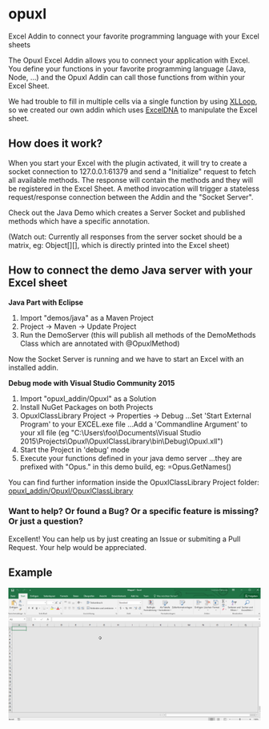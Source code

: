 # opuxl
Excel Addin to connect your favorite programming language with your Excel sheets

The Opuxl Excel Addin allows you to connect your application with Excel. You define your functions in your favorite programming language (Java, Node, ...) and the Opuxl Addin can call those functions from within your Excel Sheet.

We had trouble to fill in multiple cells via a single function by using [XLLoop](http://xlloop.sourceforge.net/), so we created our own addin which uses [ExcelDNA](https://exceldna.codeplex.com/) to manipulate the Excel sheet.


## How does it work?
When you start your Excel with the plugin activated, it will try to create a socket connection to 127.0.0.1:61379 and send a "Initialize" request to fetch all available methods. The response will contain the methods and they will be registered in the Excel Sheet. A method invocation will trigger a stateless request/response connection between the Addin and the "Socket Server".

Check out the Java Demo which creates a Server Socket and published methods which have a specific annotation.

(Watch out: Currently all responses from the server socket should be a matrix, eg: Object[][], which is directly printed into the Excel sheet) 

## How to connect the demo Java server with your Excel sheet

**Java Part with Eclipse**

1. Import "demos/java" as a Maven Project
2. Project -> Maven -> Update Project
3. Run the DemoServer
(this will publish all methods of the DemoMethods Class which are annotated with @OpuxlMethod)

Now the Socket Server is running and we have to start an Excel with an installed addin.

**Debug mode with Visual Studio Community 2015**

1. Import "opuxl_addin/Opuxl" as a Solution
2. Install NuGet Packages on both Projects
3. OpuxlClassLibrary Project -> Properties -> Debug
...Set 'Start External Program' to your EXCEL.exe file
...Add a 'Commandline Argument' to your xll file (eg "C:\Users\foo\Documents\Visual Studio 2015\Projects\Opuxl\OpuxlClassLibrary\bin\Debug\Opuxl.xll")
4. Start the Project in 'debug' mode
5. Execute your functions defined in your java demo server
...they are prefixed with "Opus." in this demo build, eg: =Opus.GetNames()

You can find further information inside the OpuxlClassLibrary Project folder: [opuxl_addin/Opuxl/OpuxlClassLibrary](https://github.com/PATRONAS/opuxl/tree/master/opuxl_addin/Opuxl/OpuxlClassLibrary)

### Want to help? Or found a Bug? Or a specific feature is missing? Or just a question?
Excellent! You can help us by just creating an Issue or submiting a Pull Request. Your help would be appreciated.

## Example
![Example](/opuxl-demo.gif?raw=true "")
